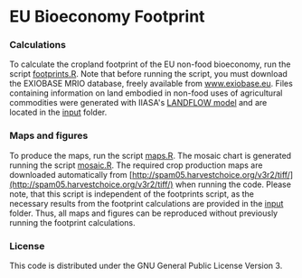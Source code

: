 # EU Bioeconomy Footprint 



### Calculations
To calculate the cropland footprint of the EU non-food bioeconomy, run the script [footprints.R](./footprints.R). Note that before running the script, you must download the EXIOBASE MRIO database, freely available from www.exiobase.eu. Files containing information on land embodied in non-food uses of agricultural commodities were generated with IIASA's [LANDFLOW model](http://www.iiasa.ac.at/web/home/research/researchPrograms/water/Landflow.html) and are located in the [input](./input) folder.



### Maps and figures
To produce the maps, run the script [maps.R](./maps.R). The mosaic chart is generated running the script [mosaic.R](./mosaic.R). The required crop production maps are downloaded automatically from [http://spam05.harvestchoice.org/v3r2/tiff/](http://spam05.harvestchoice.org/v3r2/tiff/) when running the code. Please note, that this script is independent of the footprints script, as the necessary results from the footprint calculations are provided in the [input](./input) folder. Thus, all maps and figures can be reproduced without previously running the footprint calculations.



### License
This code is distributed under the GNU General Public License Version 3.

